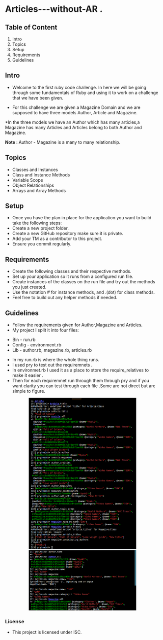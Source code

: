 # Articles---without-AR .

## Table of Content
<ol>
<li>Intro</li>
<li>Topics</li>
<li>Setup</li>
<li>Requirements</li>
<li>Guidelines</li>
</ol>

## Intro 
* Welcome to the first ruby code challenge. In here we will be going through some fundamentals of Ruby and using it to work on a challenge that we have been given.

* For this challenge we are given a Magazine Domain and we are supposed 
  to have three models Author, Article and Magazine.

*In the three models we have an Author which has many articles,a Magazine
has many Articles and Articles belong to both Author and Magazine.

<strong> Note : </strong>
 Author - Magazine is a many to many relationship.

## Topics

<ul>
    <li>Classes and Instances</li>
    <li>Class and Instance Methods</li>
    <li>Variable Scope</li>
    <li>Object Relationships</li>
    <li>Arrays and Array Methods</li>

</ul>

## Setup
* Once you have the plan in place for the application you want to build take the following steps:
 * Create a new project folder.
 * Create a new GitHub repository make sure it is private.
 * Add your TM as a contributor to this project.
 * Ensure you commit regularly.

## Requirements
* Create the following classes and their respective methods.
* Set up your application so it runs from a configured run file.
* Create instances of the classes on the run file and try out the    methods you just created.
* Use the notation # for instance methods, and .(dot) for class methods.
* Feel free to build out any helper methods if needed.

## Guidelines
* Follow the requirements given for Author,Magazine and Articles.
* My project I split it into four files:
 
 <ul>
    <li>Bin - run.rb</li>
    <li>Config - environment.rb</li>
    <li>Lib - author.rb, magazine.rb, articles.rb</li>
</ul>
   
   * In my run.rb is where the whole thing runs.
   * I used pry to test out the requiremnets .
   * In environmet.rb I used it as a place to store the              require_relatives to make it easier .
   * Then for each requiremnet run through them through pry and if you want clarity you can test through each file .Some are not direct but are simple to figure.

  <p align="center">
  <img src="Screenshot1.png" width="350" title="hover text">
  <img src="Screenshot2.png" width="350" alt="accessibility text">
</p>

   ### License
   * This project is licensed under ISC.
